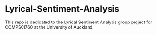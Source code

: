 # Lyrical-Sentiment-Analysis
This repo is dedicated to the Lyrical Sentiment Analysis group project for COMPSCI760 at the University of Auckland. 
